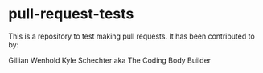 # pull-request-tests

This is a repository to test making pull requests. It has been contributed to by:

Gillian Wenhold
Kyle Schechter aka The Coding Body Builder